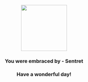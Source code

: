 <p align="center">
    <img src="https://raw.githubusercontent.com/PokeAPI/sprites/master/sprites/pokemon/161.png" width="150" height="150">
</p>
<h3 align="center">You were embraced by - <b>Sentret</b></h3>
<h3 align="center">Have a wonderful day!</h3>

